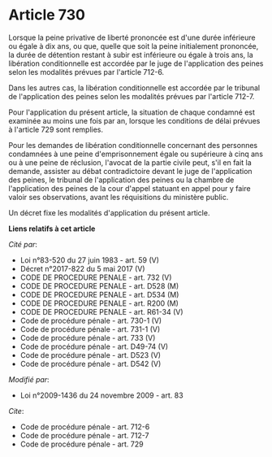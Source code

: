 # Article 730

Lorsque la peine privative de liberté prononcée est d'une durée inférieure ou égale à dix ans, ou que, quelle que soit la
peine initialement prononcée, la durée de détention restant à subir est inférieure ou égale à trois ans, la libération
conditionnelle est accordée par le juge de l'application des peines selon les modalités prévues par l'article 712-6. 

Dans les autres cas, la libération conditionnelle est accordée par le tribunal de l'application des peines selon les
modalités prévues par l'article 712-7. 

Pour l'application du présent article, la situation de chaque condamné est examinée au moins une fois par an, lorsque les
conditions de délai prévues à l'article 729 sont remplies. 

Pour les demandes de libération conditionnelle concernant des personnes condamnées à une peine d'emprisonnement égale ou
supérieure à cinq ans ou à une peine de réclusion, l'avocat de la partie civile peut, s'il en fait la demande, assister au
débat contradictoire devant le juge de l'application des peines, le tribunal de l'application des peines ou la chambre de
l'application des peines de la cour d'appel statuant en appel pour y faire valoir ses observations, avant les réquisitions du
ministère public. 

Un décret fixe les modalités d'application du présent article.

**Liens relatifs à cet article**

_Cité par_:

  - Loi n°83-520 du 27 juin 1983 - art. 59 (V)
  - Décret n°2017-822 du 5 mai 2017 (V)
  - CODE DE PROCEDURE PENALE - art. 732 (V)
  - CODE DE PROCEDURE PENALE - art. D528 (M)
  - CODE DE PROCEDURE PENALE - art. D534 (M)
  - CODE DE PROCEDURE PENALE - art. R200 (M)
  - CODE DE PROCEDURE PENALE - art. R61-34 (V)
  - Code de procédure pénale - art. 730-1 (V)
  - Code de procédure pénale - art. 731-1 (V)
  - Code de procédure pénale - art. 733 (V)
  - Code de procédure pénale - art. D49-74 (V)
  - Code de procédure pénale - art. D523 (V)
  - Code de procédure pénale - art. D542 (V)

_Modifié par_:

  - Loi n°2009-1436 du 24 novembre 2009 - art. 83

_Cite_:

  - Code de procédure pénale - art. 712-6
  - Code de procédure pénale - art. 712-7
  - Code de procédure pénale - art. 729
